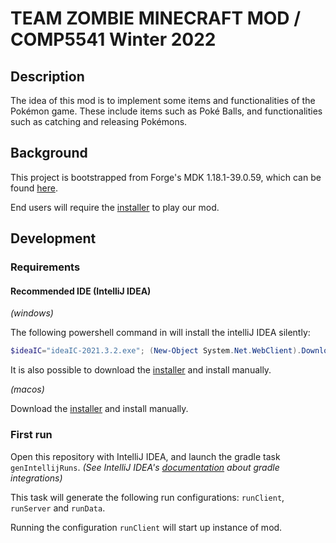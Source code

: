 # TEAM ZOMBIE MINECRAFT MOD / COMP5541 Winter 2022

## Description

The idea of this mod is to implement some items and functionalities of the Pokémon game. These include items such as Poké Balls, and functionalities such as catching and releasing Pokémons.

## Background

This project is bootstrapped from Forge's MDK 1.18.1-39.0.59, which can be found [here](https://adfoc.us/serve/sitelinks/?id=271228&url=https://maven.minecraftforge.net/net/minecraftforge/forge/1.18.1-39.0.59/forge-1.18.1-39.0.59-mdk.zip).

End users will require the [installer](https://adfoc.us/serve/sitelinks/?id=271228&url=https://maven.minecraftforge.net/net/minecraftforge/forge/1.18.1-39.0.59/forge-1.18.1-39.0.59-installer.jar) to play our mod.

## Development

### Requirements

#### Recommended IDE (IntelliJ IDEA)

_(windows)_

The following powershell command in will install the intelliJ IDEA silently: 

```powershell
$ideaIC="ideaIC-2021.3.2.exe"; (New-Object System.Net.WebClient).DownloadFile("https://download.jetbrains.com/idea/${ideaIC}", "${PWD}/${ideaIC}"); Start-Process "${PWD}/${ideaIC}" -ArgumentList "/S"
```

It is also possible to download the [installer](https://download.jetbrains.com/idea/ideaIC-2021.3.2.exe) and install manually.

_(macos)_

Download the [installer](https://download.jetbrains.com/idea/ideaIC-2021.3.2.dmg) and install manually.

### First run

Open this repository with IntelliJ IDEA, and launch the gradle task `genIntellijRuns`. _(See IntelliJ IDEA's [documentation](https://www.jetbrains.com/help/idea/work-with-gradle-tasks.html) about gradle integrations)_

This task will generate the following run configurations: `runClient`, `runServer` and `runData`. 

Running the configuration `runClient` will start up instance of mod.